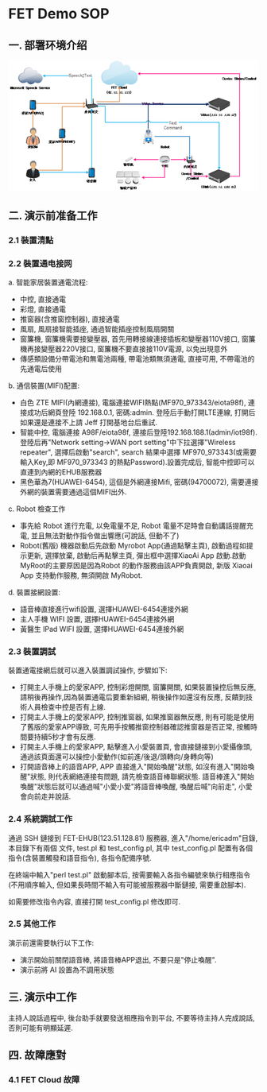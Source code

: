 # FET Demo SOP

## 一. 部署环境介绍
![Alt text](./Photo/FET_Demo_部署1.png)

## 二. 演示前准备工作

### 2.1 裝置清點


### 2.2 裝置通电接网

a. 智能家居裝置通電流程:
- 中控, 直接通電
- 彩燈, 直接通電
- 推窗器(含推窗控制器), 直接通電
- 風扇, 風扇接智能插座, 通過智能插座控制風扇開關
- 窗簾機, 窗簾機需要接變壓器, 首先用轉接線連接插板和變壓器110V接口, 窗簾機再接變壓器220V接口, 窗簾機不要直接接110V電源, 以免出現意外
- 傳感類設備分帶電池和無電池兩種, 帶電池類無須通電, 直接可用, 不帶電池的先通電后使用

b. 通信裝置(MIFI)配置:
- 白色 ZTE MIFI(內網連接), 電腦連接WIFI熱點(MF970_973343/eiota98f), 連接成功后網頁登陸 192.168.0.1, 密碼:admin. 登陸后手動打開LTE連線, 打開后如果還是連接不上請 Jeff 打開基地台后重試.
- 智能中控, 電腦連接 A98F/eiota98f, 連接后登陸192.168.188.1(admin/iot98f). 登陸后再"Network setting->WAN port setting"中下拉選擇"Wireless repeater", 選擇后啟動"search", search 結果中選擇 MF970_973343(或需要輸入Key,即 MF970_973343 的熱點Password).設置完成后, 智能中控即可以直連到內網的EHUB服務器
- 黑色華為7(HUAWEI-6454), 這個是外網連接Mifi, 密碼(94700072), 需要連接外網的裝置需要通過這個MIFI出外.

c. Robot 檢查工作
- 事先給 Robot 進行充電, 以免電量不足, Robot 電量不足時會自動講話提醒充電, 並且無法對動作指令做出響應(可說話, 但動不了)
- Robot(舊版) 機器啟動后先啟動 Myrobot App(通過點擊主頁), 啟動過程如提示更新, 選擇放棄, 啟動后再點擊主頁, 彈出框中選擇XiaoAi App 啟動.啟動MyRoot的主要原因是因為Robot 的動作服務由該APP負責開啟, 新版 Xiaoai App 支持動作服務, 無須開啟 MyRobot.

d. 裝置接網設置:
- 語音棒直接進行wifi設置, 選擇HUAWEI-6454連接外網
- 主人手機 WIFI 設置, 選擇HUAWEI-6454連接外網
- 黃醫生 IPad WIFI 設置, 選擇HUAWEI-6454連接外網

### 2.3 裝置調試
裝置通電接網后就可以進入裝置調試操作, 步驟如下:
- 打開主人手機上的愛家APP, 控制彩燈開關, 窗簾開關, 如果裝置操控后無反應, 請稍後再操作,因為裝置通電后要重新組網, 稍後操作如還沒有反應, 反饋到技術人員檢查中控是否有上線.
- 打開主人手機上的愛家APP, 控制推窗器, 如果推窗器無反應, 則有可能是使用了舊版的愛家APP導致, 可先用手按觸推窗控制器確認推窗器是否正常, 按觸時間要持續5秒才會有反應.
- 打開主人手機上的愛家APP, 點擊進入小愛裝置頁, 會直接鏈接到小愛攝像頭, 通過該頁面還可以操控小愛動作(如前進/後退/頭轉向/身轉向等)
- 打開語音棒上的語音APP, APP 直接進入"開始喚醒"狀態, 如沒有進入"開始喚醒"狀態, 則代表網絡連接有問題, 請先檢查語音棒聯網狀態. 語音棒進入"開始喚醒"狀態后就可以通過喊"小愛小愛"將語音棒喚醒, 喚醒后喊"向前走", 小愛會向前走并說話.

### 2.4 系統調試工作
通過 SSH 鏈接到 FET-EHUB(123.51.128.81) 服務器, 進入"/home/ericadm"目錄, 本目錄下有兩個 文件, test.pl 和 test_config.pl, 其中 test_config.pl 配置有各個指令(含裝置觸發和語音指令), 各指令配備序號.

在終端中輸入"perl test.pl" 啟動腳本后, 按需要輸入各指令編號來執行相應指令(不用順序輸入, 但如果長時間不輸入有可能被服務器中斷鏈接, 需要重啟腳本).

如需要修改指令內容, 直接打開 test_config.pl 修改即可. 

### 2.5 其他工作
演示前還需要執行以下工作:
- 演示開始前關閉語音棒, 將語音棒APP退出, 不要只是"停止喚醒".
- 演示前將 AI 設置為不調用狀態

## 三. 演示中工作
主持人說話過程中, 後台助手就要發送相應指令到平台, 不要等待主持人完成說話, 否則可能有明顯延遲.


## 四. 故障應對

### 4.1 FET Cloud 故障

